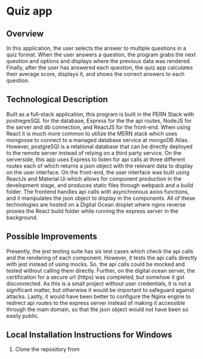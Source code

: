 # Quiz app

## Overview

In this application, the user selects the answer to multiple questions in a quiz format. When the user answers a question, the program grabs the next question and options and displays where the previous data was rendered. Finally, after the user has answered each question, the quiz app calculates their average score, displays it, and shows the correct answers to each question.


## Technological Description

Built as a full-stack application, this program is built in the PERN Stack with postregreSQL for the database, Express for the the api routes, NodeJS for the server and db connection, and ReactJS for the front-end. When using React it is much more common to utilize the MERN stack which uses mongoose to connect to a managed database service at mongoDB Atlas. However, postgreSQl is a relational database that can be directly deployed to the remote server instead of relying on a third party service. On the serverside, this app uses Express to listen for api calls at three different routes each of which returns a json object with the relevant data to display on the user interface. On the front-end, the user interface was built using ReactJs and Material Ui which allows for component production in the development stage, and produces static files through webpack and a build folder. The frontend handles api calls with asynchronous axios functions, and it manipulates the json object to display in the components. All of these technologies are hosted on a Digital Ocean droplet where nginx reverse proxies the React build folder while running the express server in the background. 


## Possible Improvements

Presently, the jest testing suite has six test cases which check the api calls and the rendering of each component. However, it tests the api calls directly with jest instead of using mocks. So, the api calls could be mocked and tested without calling them directly. Further, on the digital ocean server, the certification for a secure url (https) was completed, but somehow it got disconnected. As this is a small project without user credentials, it is not a significant matter, but otherwise it would be important to safeguard against attacks. Lastly, it would have been better to configure the Nginx engine to redirect api routes to the express server instead of making it accessible through the main domain, so that the json object would not have been so easily public. 

## Local Installation Instructions for Windows
1. Clone the repository from 
